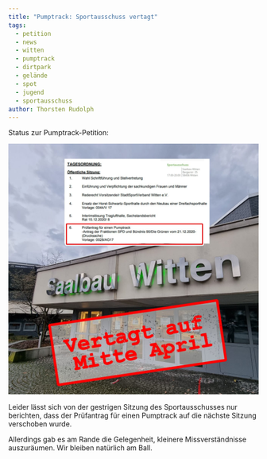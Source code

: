```yaml
---
title: "Pumptrack: Sportausschuss vertagt"
tags:
  - petition
  - news
  - witten
  - pumptrack
  - dirtpark
  - gelände
  - spot
  - jugend
  - sportausschuss
author: Thorsten Rudolph
---
```


Status zur Pumptrack-Petition:

![](/assets/images/posts/pumptrack-sportausschuss-vertagt.jpg)

Leider lässt sich von der gestrigen Sitzung des Sportausschusses nur berichten, dass der Prüfantrag für einen Pumptrack auf die nächste Sitzung verschoben wurde.

Allerdings gab es am Rande die Gelegenheit, kleinere Missverständnisse auszuräumen. 
Wir bleiben natürlich am Ball.